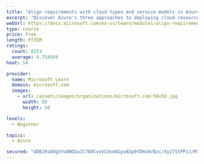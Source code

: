 ```yaml
---
title: "Align requirements with cloud types and service models in Azure"
excerpt: "Discover Azure's three approaches to deploying cloud resources -- public, private, and hybrid -- and learn the difference each makes in your Azure services."
webUrl: https://docs.microsoft.com/en-us/learn/modules/align-requirements-in-azure/
type: course
price: Free
length: PT35M
ratings:
  count: 8153
  average: 4.754569
heat: 54

provider:
  name: Microsoft Learn
  domain: microsoft.com
  images:
    - url: /assets/images/organizations/microsoft.com-50x50.jpg
      width: 50
      height: 50

levels:
  - Beginner

topics:
  - Azure

secured: "UDBJ9sD0gSYuQNQSaIC78OCvoVCdsm02pv85p9YDHcW/Bzc/Xy27StPPzJ/MIBLvDhLRHwL3FQziNwHU8PKmwUIRYKccklAJRGjqF36yUTtmFEaSgnAyl1A2uvidUU0BC1eEFrzJCIY2XZL/uLPD5Yj7vpPOjoam9wEKAHq1ummGbq5cTrW2kSZWmNiKGsAZT6hbh3lyJmyspOCJw5O2GRbPwPUxoDrTD4Y44NkF8fAonclmYQfHy53ESP39NZL5phGTVbxok7ZVq9qB2B8of1c+i2x4Ejv5suQhNZ1Uk1FaCDWdqH7wpTiT2OwBBhGi/00eemcXwnc+nILSPdNZuVhhYzDgstUJVlxbVPtnHcrP9OaUr5bY3RHRIrHHGjE1xwdt47m2KOxWwSbHOXo4YIKV5Xpgv0MYuuyOEwxpowg=;PnqmJxjttmcUv9sngeNA8g=="
---
```


